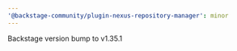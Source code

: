 ```yaml
---
'@backstage-community/plugin-nexus-repository-manager': minor
---
```


Backstage version bump to v1.35.1
